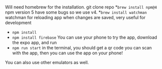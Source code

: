 Will need homebrew for the installation.
git clone repo
*`brew install npm@4` 
npm version 5 have some bugs so we use v4.
*`brew install watchman`
watchman for reloading app when changes are saved, very useful for development
* `npm install`
* `npm install firebase`
You can use your phone to try the app, download the expo app, and run 
* `npm run start` 
in the terminal, you should get a qr code you can scan with the app, then you can use the app on your phone!

You can also use other emulators as well.
